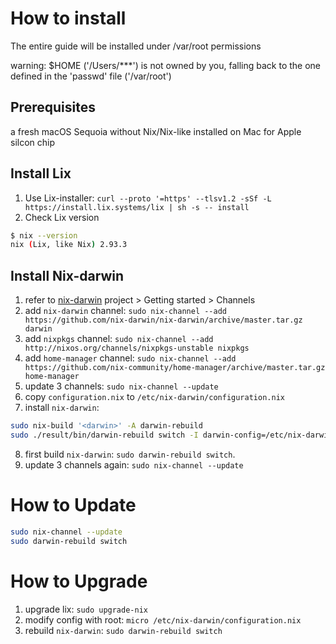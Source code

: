 
How to install
==================
The entire guide will be installed under /var/root permissions

warning: $HOME ('/Users/***') is not owned by you, falling back to the one defined in the 'passwd' file ('/var/root')

Prerequisites
------------------
a fresh macOS Sequoia without Nix/Nix-like installed on Mac for Apple silcon chip

Install Lix
------------------
1. Use Lix-installer: `curl --proto '=https' --tlsv1.2 -sSf -L https://install.lix.systems/lix | sh -s -- install`
2. Check Lix version
  ```bash
  $ nix --version
  nix (Lix, like Nix) 2.93.3
  ```

Install Nix-darwin
------------------
1. refer to [nix-darwin](https://github.com/nix-darwin/nix-darwin?tab=readme-ov-file#getting-started) project > Getting started > Channels
2. add `nix-darwin` channel: `sudo nix-channel --add https://github.com/nix-darwin/nix-darwin/archive/master.tar.gz darwin`
3. add `nixpkgs` channel: `sudo nix-channel --add http://nixos.org/channels/nixpkgs-unstable nixpkgs`
4. add `home-manager` channel: `sudo nix-channel --add https://github.com/nix-community/home-manager/archive/master.tar.gz home-manager`
5. update 3 channels: `sudo nix-channel --update`
6. copy `configuration.nix` to `/etc/nix-darwin/configuration.nix`
7. install `nix-darwin`:
  ```bash
  sudo nix-build '<darwin>' -A darwin-rebuild
  sudo ./result/bin/darwin-rebuild switch -I darwin-config=/etc/nix-darwin/configuration.nix
  ```
8. first build `nix-darwin`: `sudo darwin-rebuild switch`.
9. update 3 channels again: `sudo nix-channel --update`

How to Update
==================
```bash
sudo nix-channel --update
sudo darwin-rebuild switch
```

How to Upgrade
==================
1. upgrade lix: `sudo upgrade-nix`
2. modify config with root: `micro /etc/nix-darwin/configuration.nix`
3. rebuild `nix-darwin`: `sudo darwin-rebuild switch`

